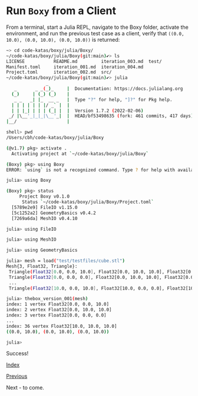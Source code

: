 # Run `Boxy` from a Client

From a terminal, start a Julia REPL, navigate to the Boxy folder, activate the environment, and run the previous test case as a client, verify that `((0.0, 10.0), (0.0, 10.0), (0.0, 10.0))` is returned:

```bash
~> cd code-katas/boxy/julia/Boxy/
~/code-katas/boxy/julia/Boxy(git:main)✔> ls
LICENSE           README.md         iteration_003.md  test/
Manifest.toml     iteration_001.md  iteration_004.md
Project.toml      iteration_002.md  src/
~/code-katas/boxy/julia/Boxy(git:main)✔> julia
               _
   _       _ _(_)_     |  Documentation: https://docs.julialang.org
  (_)     | (_) (_)    |
   _ _   _| |_  __ _   |  Type "?" for help, "]?" for Pkg help.
  | | | | | | |/ _` |  |
  | | |_| | | | (_| |  |  Version 1.7.2 (2022-02-06)
 _/ |\__'_|_|_|\__'_|  |  HEAD/bf53498635 (fork: 461 commits, 417 days)
|__/                   |

shell> pwd
/Users/cbh/code-katas/boxy/julia/Boxy

(@v1.7) pkg> activate .
  Activating project at `~/code-katas/boxy/julia/Boxy`

(Boxy) pkg> using Boxy
ERROR: `using` is not a recognized command. Type ? for help with available commands # nope!  Exit the package manager, return to Julia

julia> using Boxy

(Boxy) pkg> status
     Project Boxy v0.1.0
      Status `~/code-katas/boxy/julia/Boxy/Project.toml`
  [5789e2e9] FileIO v1.15.0
  [5c1252a2] GeometryBasics v0.4.2
  [7269a6da] MeshIO v0.4.10

julia> using FileIO

julia> using MeshIO

julia> using GeometryBasics

julia> mesh = load("test/testfiles/cube.stl")
Mesh{3, Float32, Triangle}:
 Triangle(Float32[0.0, 0.0, 10.0], Float32[0.0, 10.0, 10.0], Float32[0.0, 0.0, 0.0])
 Triangle(Float32[0.0, 0.0, 0.0], Float32[0.0, 10.0, 10.0], Float32[0.0, 10.0, 0.0])
 ...
 Triangle(Float32[10.0, 0.0, 10.0], Float32[10.0, 0.0, 0.0], Float32[10.0, 10.0, 10.0])

julia> thebox_version_001(mesh)
index: 1 vertex Float32[0.0, 0.0, 10.0]
index: 2 vertex Float32[0.0, 10.0, 10.0]
index: 3 vertex Float32[0.0, 0.0, 0.0]
...
index: 36 vertex Float32[10.0, 10.0, 10.0]
((0.0, 10.0), (0.0, 10.0), (0.0, 10.0))

julia>
```

Success!


[Index](README.md)

[Previous](iteration_004.md)

Next - to come.
